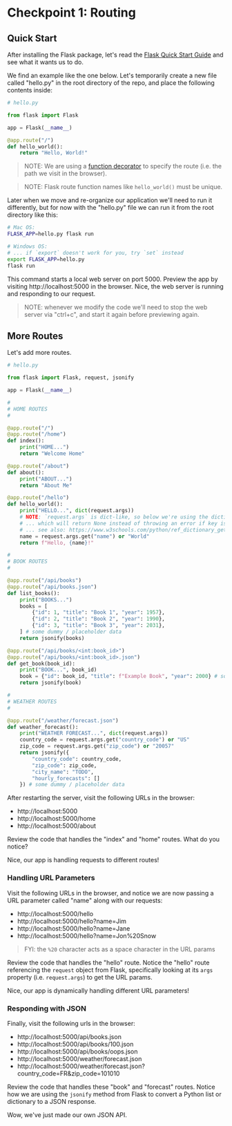 
# Checkpoint 1: Routing

## Quick Start

After installing the Flask package, let's read the [Flask Quick Start Guide](https://flask.palletsprojects.com/en/1.1.x/quickstart/) and see what it wants us to do.

We find an example like the one below. Let's temporarily create a new file called "hello.py" in the root directory of the repo, and place the following contents inside:

```py
# hello.py

from flask import Flask

app = Flask(__name__)

@app.route("/")
def hello_world():
    return "Hello, World!"
```

> NOTE: We are using a [function decorator](https://www.python.org/dev/peps/pep-0318/) to specify the route (i.e. the path we visit in the browser).

> NOTE: Flask route function names like `hello_world()` must be unique.

Later when we move and re-organize our application we'll need to run it differently, but for now with the "hello.py" file we can run it from the root directory like this:

```sh
# Mac OS:
FLASK_APP=hello.py flask run

# Windows OS:
# ... if `export` doesn't work for you, try `set` instead
export FLASK_APP=hello.py
flask run
```

This command starts a local web server on port 5000. Preview the app by visiting http://localhost:5000 in the browser. Nice, the web server is running and responding to our request.

> NOTE: whenever we modify the code we'll need to stop the web server via "ctrl+c", and start it again before previewing again.

## More Routes

Let's add more routes.


```py
# hello.py

from flask import Flask, request, jsonify

app = Flask(__name__)

#
# HOME ROUTES
#

@app.route("/")
@app.route("/home")
def index():
    print("HOME...")
    return "Welcome Home"

@app.route("/about")
def about():
    print("ABOUT...")
    return "About Me"

@app.route("/hello")
def hello_world():
    print("HELLO...", dict(request.args))
    # NOTE: `request.args` is dict-like, so below we're using the dictionary's `get()` method,
    # ... which will return None instead of throwing an error if key is not present
    # ... see also: https://www.w3schools.com/python/ref_dictionary_get.asp
    name = request.args.get("name") or "World"
    return f"Hello, {name}!"

#
# BOOK ROUTES
#

@app.route("/api/books")
@app.route("/api/books.json")
def list_books():
    print("BOOKS...")
    books = [
        {"id": 1, "title": "Book 1", "year": 1957},
        {"id": 2, "title": "Book 2", "year": 1990},
        {"id": 3, "title": "Book 3", "year": 2031},
    ] # some dummy / placeholder data
    return jsonify(books)

@app.route("/api/books/<int:book_id>")
@app.route("/api/books/<int:book_id>.json")
def get_book(book_id):
    print("BOOK...", book_id)
    book = {"id": book_id, "title": f"Example Book", "year": 2000} # some dummy / placeholder data
    return jsonify(book)

#
# WEATHER ROUTES
#

@app.route("/weather/forecast.json")
def weather_forecast():
    print("WEATHER FORECAST...", dict(request.args))
    country_code = request.args.get("country_code") or "US"
    zip_code = request.args.get("zip_code") or "20057"
    return jsonify({
        "country_code": country_code,
        "zip_code": zip_code,
        "city_name": "TODO",
        "hourly_forecasts": []
    }) # some dummy / placeholder data

```

After restarting the server, visit the following URLs in the browser:
  + http://localhost:5000
  + http://localhost:5000/home
  + http://localhost:5000/about


Review the code that handles the "index" and "home" routes. What do you notice?

Nice, our app is handling requests to different routes!

### Handling URL Parameters

Visit the following URLs in the browser, and notice we are now passing a URL parameter called "name" along with our requests:

  + http://localhost:5000/hello
  + http://localhost:5000/hello?name=Jim
  + http://localhost:5000/hello?name=Jane
  + http://localhost:5000/hello?name=Jon%20Snow

> FYI: the `%20` character acts as a space character in the URL params

Review the code that handles the "hello" route. Notice the "hello" route referencing the `request` object from Flask, specifically looking at its `args` property (i.e. `request.args`) to get the URL params.

Nice, our app is dynamically handling different URL parameters!

### Responding with JSON

Finally, visit the following urls in the browser:
  + http://localhost:5000/api/books.json
  + http://localhost:5000/api/books/100.json
  + http://localhost:5000/api/books/oops.json
  + http://localhost:5000/weather/forecast.json
  + http://localhost:5000/weather/forecast.json?country_code=FR&zip_code=101010

Review the code that handles these "book" and "forecast" routes. Notice how we are using the `jsonify` method from Flask to convert a Python list or dictionary to a JSON response.

Wow, we've just made our own JSON API.
